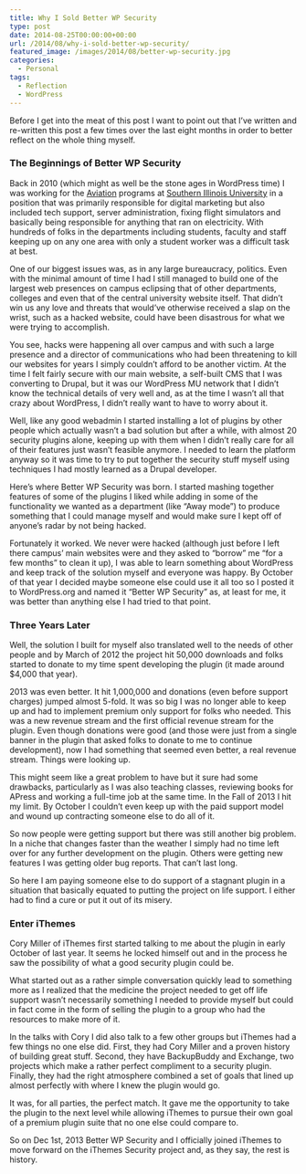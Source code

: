 ```yaml
---
title: Why I Sold Better WP Security
type: post
date: 2014-08-25T00:00:00+00:00
url: /2014/08/why-i-sold-better-wp-security/
featured_image: /images/2014/08/better-wp-security.jpg
categories:
  - Personal
tags:
  - Reflection
  - WordPress
---
```


Before I get into the meat of this post I want to point out that I’ve written and re-written this post a few times over the last eight months in order to better reflect on the whole thing myself.

### The Beginnings of Better WP Security

Back in 2010 (which might as well be the stone ages in WordPress time) I was working for the [Aviation][1] programs at [Southern Illinois University][2] in a position that was primarily responsible for digital marketing but also included tech support, server administration, fixing flight simulators and basically being responsible for anything that ran on electricity. With hundreds of folks in the departments including students, faculty and staff keeping up on any one area with only a student worker was a difficult task at best.

One of our biggest issues was, as in any large bureaucracy, politics. Even with the minimal amount of time I had I still managed to build one of the largest web presences on campus eclipsing that of other departments, colleges and even that of the central university website itself. That didn’t win us any love and threats that would’ve otherwise received a slap on the wrist, such as a hacked website, could have been disastrous for what we were trying to accomplish.

You see, hacks were happening all over campus and with such a large presence and a director of communications who had been threatening to kill our websites for years I simply couldn’t afford to be another victim. At the time I felt fairly secure with our main website, a self-built CMS that I was converting to Drupal, but it was our WordPress MU network that I didn’t know the technical details of very well and, as at the time I wasn’t all that crazy about WordPress, I didn’t really want to have to worry about it.

Well, like any good webadmin I started installing a lot of plugins by other people which actually wasn’t a bad solution but after a while, with almost 20 security plugins alone, keeping up with them when I didn’t really care for all of their features just wasn’t feasible anymore. I needed to learn the platform anyway so it was time to try to put together the security stuff myself using techniques I had mostly learned as a Drupal developer.

Here’s where Better WP Security was born. I started mashing together features of some of the plugins I liked while adding in some of the functionality we wanted as a department (like “Away mode”) to produce something that I could manage myself and would make sure I kept off of anyone’s radar by not being hacked.

Fortunately it worked. We never were hacked (although just before I left there campus’ main websites were and they asked to “borrow” me “for a few months” to clean it up), I was able to learn something about WordPress and keep track of the solution myself and everyone was happy. By October of that year I decided maybe someone else could use it all too so I posted it to WordPress.org and named it “Better WP Security” as, at least for me, it was better than anything else I had tried to that point.

### Three Years Later

Well, the solution I built for myself also translated well to the needs of other people and by March of 2012 the project hit 50,000 downloads and folks started to donate to my time spent developing the plugin (it made around $4,000 that year).

2013 was even better. It hit 1,000,000 and donations (even before support charges) jumped almost 5-fold. It was so big I was no longer able to keep up and had to implement premium only support for folks who needed. This was a new revenue stream and the first official revenue stream for the plugin. Even though donations were good (and those were just from a single banner in the plugin that asked folks to donate to me to continue development), now I had something that seemed even better, a real revenue stream. Things were looking up.

This might seem like a great problem to have but it sure had some drawbacks, particularly as I was also teaching classes, reviewing books for APress and working a full-time job at the same time. In the Fall of 2013 I hit my limit. By October I couldn’t even keep up with the paid support model and wound up contracting someone else to do all of it.

So now people were getting support but there was still another big problem. In a niche that changes faster than the weather I simply had no time left over for any further development on the plugin. Others were getting new features I was getting older bug reports. That can’t last long.

So here I am paying someone else to do support of a stagnant plugin in a situation that basically equated to putting the project on life support. I either had to find a cure or put it out of its misery.

### Enter iThemes

Cory Miller of iThemes first started talking to me about the plugin in early October of last year. It seems he locked himself out and in the process he saw the possibility of what a good security plugin could be.

What started out as a rather simple conversation quickly lead to something more as I realized that the medicine the project needed to get off life support wasn’t necessarily something I needed to provide myself but could in fact come in the form of selling the plugin to a group who had the resources to make more of it.

In the talks with Cory I did also talk to a few other groups but iThemes had a few things no one else did. First, they had Cory Miller and a proven history of building great stuff. Second, they have BackupBuddy and Exchange, two projects which make a rather perfect compliment to a security plugin. Finally, they had the right atmosphere combined a set of goals that lined up almost perfectly with where I knew the plugin would go.

It was, for all parties, the perfect match. It gave me the opportunity to take the plugin to the next level while allowing iThemes to pursue their own goal of a premium plugin suite that no one else could compare to.

So on Dec 1st, 2013 Better WP Security and I officially joined iThemes to move forward on the iThemes Security project and, as they say, the rest is history.

 [1]: http://www.aviation.siu.edu "SIU Aviation"
 [2]: http://www.siu.edu "Southern Illinois University"